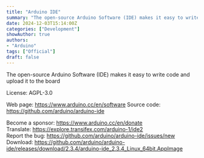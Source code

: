 ```yaml
---
title: "Arduino IDE"
summary: "The open-source Arduino Software (IDE) makes it easy to write code and upload it to the board"
date: 2024-12-03T15:14:00Z
categories: ["Development"]
showAuthor: true
authors:
- "Arduino"
tags: ["Official"]
draft: false
---
```


The open-source Arduino Software (IDE) makes it easy to write code and upload it to the board

License: AGPL-3.0

Web page: <https://www.arduino.cc/en/software>
Source code: <https://github.com/arduino/arduino-ide>

Become a sponsor: <https://www.arduino.cc/en/donate>  
Translate: <https://explore.transifex.com/arduino-1/ide2>  
Report the bug: <https://github.com/arduino/arduino-ide/issues/new>  
Download: <https://github.com/arduino/arduino-ide/releases/download/2.3.4/arduino-ide_2.3.4_Linux_64bit.AppImage>
